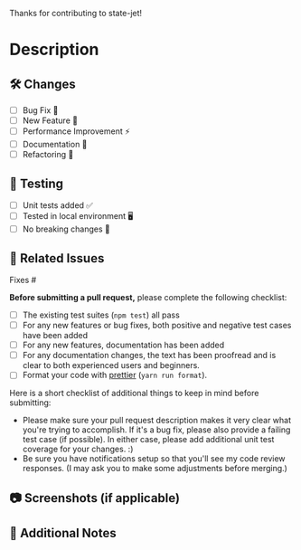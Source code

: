 Thanks for contributing to state-jet!

# Description
<!-- Add description -->

## 🛠 Changes
- [ ] Bug Fix 🐛
- [ ] New Feature 🚀
- [ ] Performance Improvement ⚡
- [ ] Documentation 📖
- [ ] Refactoring 🔄

## 🧪 Testing
- [ ] Unit tests added ✅
- [ ] Tested in local environment 🖥️
- [ ] No breaking changes 🚀

## 🔄 Related Issues
<!-- Link to GitHub issues related to this PR -->
Fixes #

**Before submitting a pull request,** please complete the following checklist:

- [ ] The existing test suites (`npm test`) all pass
- [ ] For any new features or bug fixes, both positive and negative test cases have been added
- [ ] For any new features, documentation has been added
- [ ] For any documentation changes, the text has been proofread and is clear to both experienced users and beginners.
- [ ] Format your code with [prettier](https://github.com/prettier/prettier) (`yarn run format`).

Here is a short checklist of additional things to keep in mind before submitting:

- Please make sure your pull request description makes it very clear what you're trying to accomplish. If it's a bug fix, please also provide a failing test case (if possible). In either case, please add additional unit test coverage for your changes. :)
- Be sure you have notifications setup so that you'll see my code review responses. (I may ask you to make some adjustments before merging.)

## 📷 Screenshots (if applicable)
<!-- Add screenshots or videos to show the change visually -->

## 🚀 Additional Notes
<!-- Any extra context or comments -->